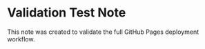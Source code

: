# Validation Test Note

This note was created to validate the full GitHub Pages deployment workflow.

